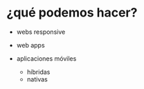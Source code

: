 # ¿qué podemos hacer?


* webs responsive

* web apps

* aplicaciones móviles
    * híbridas
    * nativas
